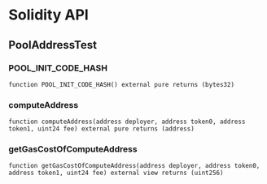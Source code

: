 # Solidity API

## PoolAddressTest

### POOL_INIT_CODE_HASH

```solidity
function POOL_INIT_CODE_HASH() external pure returns (bytes32)
```

### computeAddress

```solidity
function computeAddress(address deployer, address token0, address token1, uint24 fee) external pure returns (address)
```

### getGasCostOfComputeAddress

```solidity
function getGasCostOfComputeAddress(address deployer, address token0, address token1, uint24 fee) external view returns (uint256)
```

